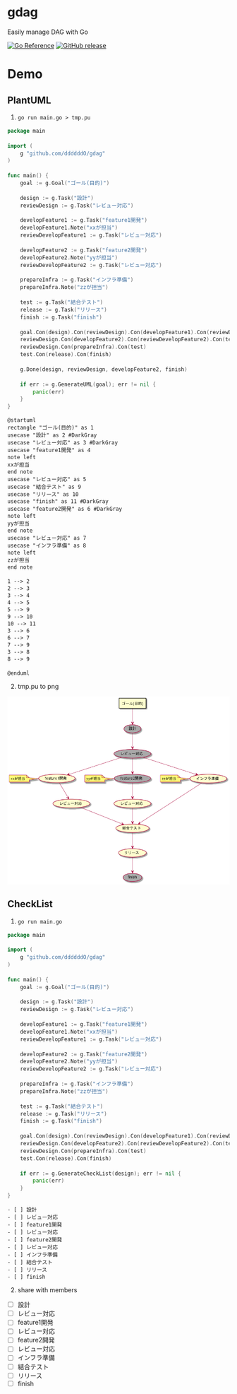 # gdag
Easily manage DAG with Go

[![Go Reference](https://pkg.go.dev/badge/github.com/ddddddO/gdag.svg)](https://pkg.go.dev/github.com/ddddddO/gdag) [![GitHub release](https://img.shields.io/github/release/ddddddO/gdag.svg)](https://github.com/ddddddO/gdag/releases)

# Demo
## PlantUML

1. `go run main.go > tmp.pu`

```go
package main

import (
	g "github.com/ddddddO/gdag"
)

func main() {
	goal := g.Goal("ゴール(目的)")

	design := g.Task("設計")
	reviewDesign := g.Task("レビュー対応")

	developFeature1 := g.Task("feature1開発")
	developFeature1.Note("xxが担当")
	reviewDevelopFeature1 := g.Task("レビュー対応")

	developFeature2 := g.Task("feature2開発")
	developFeature2.Note("yyが担当")
	reviewDevelopFeature2 := g.Task("レビュー対応")

	prepareInfra := g.Task("インフラ準備")
	prepareInfra.Note("zzが担当")

	test := g.Task("結合テスト")
	release := g.Task("リリース")
	finish := g.Task("finish")

	goal.Con(design).Con(reviewDesign).Con(developFeature1).Con(reviewDevelopFeature1).Con(test)
	reviewDesign.Con(developFeature2).Con(reviewDevelopFeature2).Con(test)
	reviewDesign.Con(prepareInfra).Con(test)
	test.Con(release).Con(finish)

	g.Done(design, reviewDesign, developFeature2, finish)

	if err := g.GenerateUML(goal); err != nil {
		panic(err)
	}
}
```

```
@startuml
rectangle "ゴール(目的)" as 1
usecase "設計" as 2 #DarkGray
usecase "レビュー対応" as 3 #DarkGray
usecase "feature1開発" as 4
note left
xxが担当
end note
usecase "レビュー対応" as 5
usecase "結合テスト" as 9
usecase "リリース" as 10
usecase "finish" as 11 #DarkGray
usecase "feature2開発" as 6 #DarkGray
note left
yyが担当
end note
usecase "レビュー対応" as 7
usecase "インフラ準備" as 8
note left
zzが担当
end note

1 --> 2
2 --> 3
3 --> 4
4 --> 5
5 --> 9
9 --> 10
10 --> 11
3 --> 6
6 --> 7
7 --> 9
3 --> 8
8 --> 9

@enduml
```

2. tmp.pu to png

![image](https://github.com/ddddddO/gdag/blob/main/dag.png)


## CheckList

1. `go run main.go`

```go
package main

import (
	g "github.com/ddddddO/gdag"
)

func main() {
	goal := g.Goal("ゴール(目的)")

	design := g.Task("設計")
	reviewDesign := g.Task("レビュー対応")

	developFeature1 := g.Task("feature1開発")
	developFeature1.Note("xxが担当")
	reviewDevelopFeature1 := g.Task("レビュー対応")

	developFeature2 := g.Task("feature2開発")
	developFeature2.Note("yyが担当")
	reviewDevelopFeature2 := g.Task("レビュー対応")

	prepareInfra := g.Task("インフラ準備")
	prepareInfra.Note("zzが担当")

	test := g.Task("結合テスト")
	release := g.Task("リリース")
	finish := g.Task("finish")

	goal.Con(design).Con(reviewDesign).Con(developFeature1).Con(reviewDevelopFeature1).Con(test)
	reviewDesign.Con(developFeature2).Con(reviewDevelopFeature2).Con(test)
	reviewDesign.Con(prepareInfra).Con(test)
	test.Con(release).Con(finish)

	if err := g.GenerateCheckList(design); err != nil {
		panic(err)
	}
}
```

```
- [ ] 設計
- [ ] レビュー対応
- [ ] feature1開発
- [ ] レビュー対応
- [ ] feature2開発
- [ ] レビュー対応
- [ ] インフラ準備
- [ ] 結合テスト
- [ ] リリース
- [ ] finish
```

2. share with members
- [ ] 設計
- [ ] レビュー対応
- [ ] feature1開発
- [ ] レビュー対応
- [ ] feature2開発
- [ ] レビュー対応
- [ ] インフラ準備
- [ ] 結合テスト
- [ ] リリース
- [ ] finish
